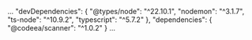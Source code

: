   ...
  "devDependencies": {
    "@types/node": "^22.10.1",
    "nodemon": "^3.1.7",
    "ts-node": "^10.9.2",
    "typescript": "^5.7.2"
  },
  "dependencies": {
    "@codeea/scanner": "^1.0.2"
  }
  ...